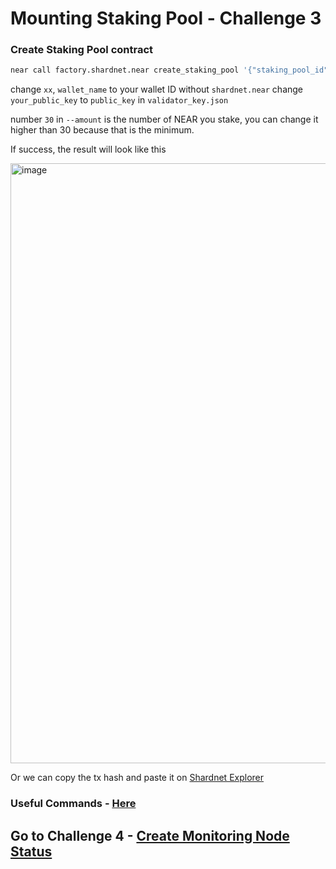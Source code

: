 # Mounting Staking Pool - Challenge 3


### Create Staking Pool contract

  ```bash
  near call factory.shardnet.near create_staking_pool '{"staking_pool_id": "wallet_name", "owner_id": "xx.shardnet.near", "stake_public_key": "your_public_key", "reward_fee_fraction": {"numerator": 5, "denominator": 100}, "code_hash":"DD428g9eqLL8fWUxv8QSpVFzyHi1Qd16P8ephYCTmMSZ"}' --accountId="xx.shardnet.near" --amount=30 --gas=300000000000000
  ```
    
  change `xx`, `wallet_name` to your wallet ID without `shardnet.near`
  change `your_public_key` to `public_key` in `validator_key.json` 
    
  number `30` in `--amount` is the number of NEAR you stake, you can change it higher than 30 because that is the minimum.

  If success, the result will look like this

  <img width="960" alt="image" src="https://user-images.githubusercontent.com/78410824/181917194-92a10648-c626-4cf1-bc4a-078fd851ef8e.png">

  Or we can copy the tx hash and paste it on [Shardnet Explorer](https://explorer.shardnet.near.org)
    

### Useful Commands - [Here](https://github.com/0xachraf/stakewars/blob/main/useful.md)

## Go to Challenge 4 - [Create Monitoring Node Status](https://github.com/0xachraf/stakewars/blob/main/task/04.md)
